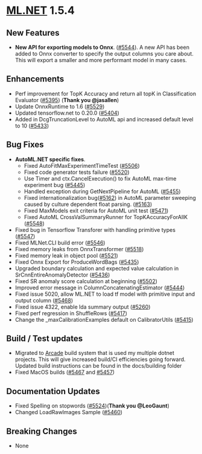 # [ML.NET](http://dot.net/ml) 1.5.4

## **New Features**
- **New API for exporting models to Onnx**. ([#5544](https://github.com/dotnet/machinelearning/pull/5544)). A new API has been added to Onnx converter to specify the output columns you care about. This will export a smaller and more performant model in many cases.

## **Enhancements**
- Perf improvement for TopK Accuracy and return all topK in Classification Evaluator ([#5395](https://github.com/dotnet/machinelearning/pull/5395)) (**Thank you @jasallen**)
- Update OnnxRuntime to 1.6 ([#5529](https://github.com/dotnet/machinelearning/pull/5529))
- Updated tensorflow.net to 0.20.0 ([#5404](https://github.com/dotnet/machinelearning/pull/5404))
- Added in DcgTruncationLevel to AutoML api and increased default level to 10 ([#5433](https://github.com/dotnet/machinelearning/pull/5433))

## **Bug Fixes**
- **AutoML.NET specific fixes**.
  - Fixed AutoFitMaxExperimentTimeTest ([#5506](https://github.com/dotnet/machinelearning/pull/5506))
  - Fixed code generator tests failure ([#5520](https://github.com/dotnet/machinelearning/pull/5520))
  - Use Timer and ctx.CancelExecution() to fix AutoML max-time experiment bug ([#5445](https://github.com/dotnet/machinelearning/pull/5445))
  - Handled exception during GetNextPipeline for AutoML ([#5455](https://github.com/dotnet/machinelearning/pull/5455))
  - Fixed internationalization bug([#5162](https://github.com/dotnet/machinelearning/pull/5163)) in AutoML parameter sweeping caused by culture dependent float parsing. ([#5163](https://github.com/dotnet/machinelearning/pull/5163))
  - Fixed MaxModels exit criteria for AutoML unit test ([#5471](https://github.com/dotnet/machinelearning/pull/5471))
  - Fixed AutoML CrossValSummaryRunner for TopKAccuracyForAllK ([#5548](https://github.com/dotnet/machinelearning/pull/5548))
- Fixed bug in Tensorflow Transforer with handling primitive types ([#5547](https://github.com/dotnet/machinelearning/pull/5547))
- Fixed MLNet.CLI build error ([#5546](https://github.com/dotnet/machinelearning/pull/5546))
- Fixed memory leaks from OnnxTransformer ([#5518](https://github.com/dotnet/machinelearning/pull/5518))
- Fixed memory leak in object pool ([#5521](https://github.com/dotnet/machinelearning/pull/5521))
- Fixed Onnx Export for ProduceWordBags ([#5435](https://github.com/dotnet/machinelearning/pull/5435))
- Upgraded boundary calculation and expected value calculation in SrCnnEntireAnomalyDetector ([#5436](https://github.com/dotnet/machinelearning/pull/5436))
- Fixed SR anomaly score calculation at beginning ([#5502](https://github.com/dotnet/machinelearning/pull/5502))
- Improved error message in ColumnConcatenatingEstimator ([#5444](https://github.com/dotnet/machinelearning/pull/5444))
- Fixed issue 5020, allow ML.NET to load tf model with primitive input and output column ([#5468](https://github.com/dotnet/machinelearning/pull/5468))
- Fixed issue 4322, enable lda summary output ([#5260](https://github.com/dotnet/machinelearning/pull/5260))
- Fixed perf regression in ShuffleRows ([#5417](https://github.com/dotnet/machinelearning/pull/5417))
- Change the _maxCalibrationExamples default on CalibratorUtils ([#5415](https://github.com/dotnet/machinelearning/pull/5415))


## **Build / Test updates**
- Migrated to [Arcade](https://github.com/dotnet/arcade/) build system that is used my multiple dotnet projects. This will give increased build/CI efficiencies going forward. Updated build instructions can be found in the docs/building folder
- Fixed MacOS builds ([#5467](https://github.com/dotnet/machinelearning/pull/5467) and [#5457](https://github.com/dotnet/machinelearning/pull/5457))

## **Documentation Updates**
- Fixed Spelling on stopwords ([#5524](https://github.com/dotnet/machinelearning/pull/5524))(**Thank you @LeoGaunt**)
- Changed LoadRawImages Sample ([#5460](https://github.com/dotnet/machinelearning/pull/5460))


## **Breaking Changes**
- None
